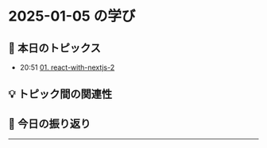 # 2025-01-05 の学び

## 📝 本日のトピックス

- 20:51 [01. react-with-nextjs-2](./01-react-with-nextjs-2/)

## 💡 トピック間の関連性

## 📌 今日の振り返り

---